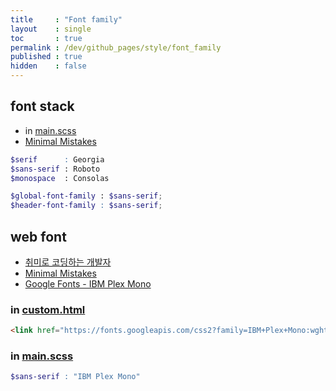 ```yaml
---
title     : "Font family"
layout    : single
toc       : true
permalink : /dev/github_pages/style/font_family
published : true
hidden    : false
---
```


<head>
  <base target="_blank">
</head>



## font stack

- in [main.scss](/dev/github_pages/style/customization#mainscss)
- [Minimal Mistakes](https://mmistakes.github.io/minimal-mistakes/docs/stylesheets/#font-stacks)

```scss
$serif      : Georgia
$sans-serif : Roboto
$monospace  : Consolas

$global-font-family : $sans-serif;
$header-font-family : $sans-serif;
```



## web font

- [취미로 코딩하는 개발자](https://devinlife.com/howto%20github%20pages/set-font/)
- [Minimal Mistakes](https://mmistakes.github.io/minimal-mistakes/docs/stylesheets/#typography-from-older-versions)
- [Google Fonts - IBM Plex Mono](https://fonts.google.com/specimen/IBM+Plex+Mono?query=ibm+plex+mono)

### in [custom.html](/dev/github_pages/style/customization#customhtml)

```html
<link href="https://fonts.googleapis.com/css2?family=IBM+Plex+Mono:wght@300&display=swap" rel="stylesheet">
```

### in [main.scss](/dev/github_pages/style/customization#mainscss)

```scss
$sans-serif : "IBM Plex Mono"
```
